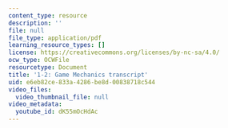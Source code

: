 ```yaml
---
content_type: resource
description: ''
file: null
file_type: application/pdf
learning_resource_types: []
license: https://creativecommons.org/licenses/by-nc-sa/4.0/
ocw_type: OCWFile
resourcetype: Document
title: '1-2: Game Mechanics transcript'
uid: e6eb82ce-833a-4286-be8d-00838718c544
video_files:
  video_thumbnail_file: null
video_metadata:
  youtube_id: dK55mOcHdAc
---
```

